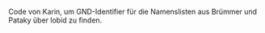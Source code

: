 Code von Karin, um GND-Identifier für die Namenslisten aus Brümmer und Pataky über lobid zu finden. 
